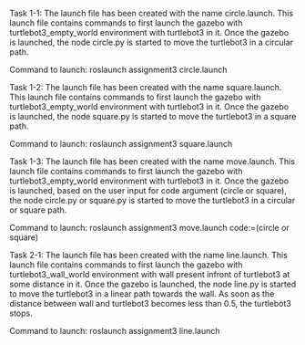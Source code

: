 Task 1-1:
The launch file has been created with the name circle.launch.
This launch file contains commands to first launch the gazebo with turtlebot3_empty_world environment with turtlebot3 in it.
Once the gazebo is launched, the node circle.py is started to move the turtlebot3 in a circular path.

Command to launch: roslaunch assignment3 circle.launch



Task 1-2:
The launch file has been created with the name square.launch.
This launch file contains commands to first launch the gazebo with turtlebot3_empty_world environment with turtlebot3 in it.
Once the gazebo is launched, the node square.py is started to move the turtlebot3 in a square path.

Command to launch: roslaunch assignment3 square.launch



Task 1-3:
The launch file has been created with the name move.launch.
This launch file contains commands to first launch the gazebo with turtlebot3_empty_world environment with turtlebot3 in it.
Once the gazebo is launched, based on the user input for code argument (circle or square), the node circle.py or square.py is started to move the turtlebot3 in a circular or square path.

Command to launch: roslaunch assignment3 move.launch code:=(circle or square)



Task 2-1:
The launch file has been created with the name line.launch.
This launch file contains commands to first launch the gazebo with turtlebot3_wall_world environment with wall present infront of turtlebot3 at some distance in it.
Once the gazebo is launched, the node line.py is started to move the turtlebot3 in a linear path towards the wall.
As soon as the distance between wall and turtlebot3 becomes less than 0.5, the turtlebot3 stops.

Command to launch: roslaunch assignment3 line.launch



